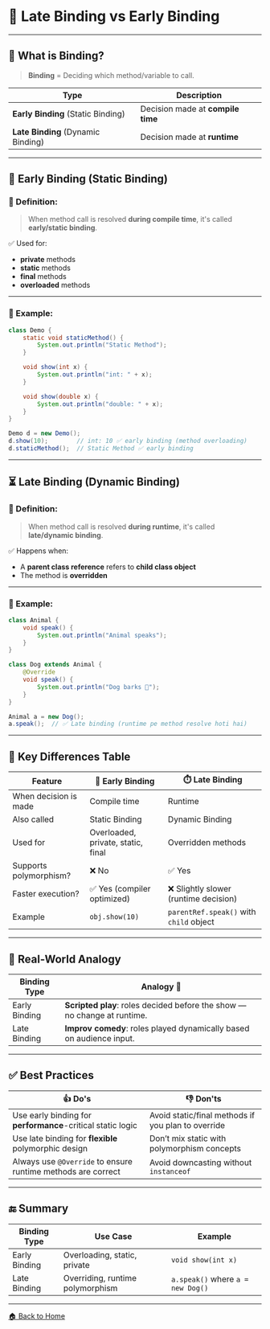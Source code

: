 # 📒 Late Binding vs Early Binding

---

## 🧠 What is Binding?

> **Binding** = Deciding which method/variable to call.

| Type                               | Description                       |
| ---------------------------------- | --------------------------------- |
| **Early Binding** (Static Binding) | Decision made at **compile time** |
| **Late Binding** (Dynamic Binding) | Decision made at **runtime**      |

---

## 🔁 Early Binding (Static Binding)

### 📌 Definition:

> When method call is resolved **during compile time**, it's called **early/static binding**.

✅ Used for:

* **private** methods
* **static** methods
* **final** methods
* **overloaded** methods

---

### 🧪 Example:

```java
class Demo {
    static void staticMethod() {
        System.out.println("Static Method");
    }

    void show(int x) {
        System.out.println("int: " + x);
    }

    void show(double x) {
        System.out.println("double: " + x);
    }
}
```

```java
Demo d = new Demo();
d.show(10);        // int: 10 ✅ early binding (method overloading)
d.staticMethod();  // Static Method ✅ early binding
```

---

## ⏳ Late Binding (Dynamic Binding)

### 📌 Definition:

> When method call is resolved **during runtime**, it's called **late/dynamic binding**.

✅ Happens when:

* A **parent class reference** refers to **child class object**
* The method is **overridden**

---

### 🧪 Example:

```java
class Animal {
    void speak() {
        System.out.println("Animal speaks");
    }
}

class Dog extends Animal {
    @Override
    void speak() {
        System.out.println("Dog barks 🐶");
    }
}

Animal a = new Dog();
a.speak();  // ✅ Late binding (runtime pe method resolve hoti hai)
```

---

## 🎯 Key Differences Table

| Feature                | 🧮 Early Binding                   | ⏱️ Late Binding                         |
| ---------------------- | ---------------------------------- | --------------------------------------- |
| When decision is made  | Compile time                       | Runtime                                 |
| Also called            | Static Binding                     | Dynamic Binding                         |
| Used for               | Overloaded, private, static, final | Overridden methods                      |
| Supports polymorphism? | ❌ No                               | ✅ Yes                                   |
| Faster execution?      | ✅ Yes (compiler optimized)         | ❌ Slightly slower (runtime decision)    |
| Example                | `obj.show(10)`                     | `parentRef.speak()` with `child` object |

---

## 🧱 Real-World Analogy

| Binding Type  | Analogy 📖                                                               |
| ------------- | ------------------------------------------------------------------------ |
| Early Binding | **Scripted play**: roles decided before the show — no change at runtime. |
| Late Binding  | **Improv comedy**: roles played dynamically based on audience input.     |

---

## ✅ Best Practices

| 👍 Do's                                                      | 👎 Don'ts                                          |
| ------------------------------------------------------------ | -------------------------------------------------- |
| Use early binding for **performance**-critical static logic  | Avoid static/final methods if you plan to override |
| Use late binding for **flexible** polymorphic design         | Don’t mix static with polymorphism concepts        |
| Always use `@Override` to ensure runtime methods are correct | Avoid downcasting without `instanceof`             |

---

## 🔚 Summary

| Binding Type  | Use Case                         | Example                           |
| ------------- | -------------------------------- | --------------------------------- |
| Early Binding | Overloading, static, private     | `void show(int x)`                |
| Late Binding  | Overriding, runtime polymorphism | `a.speak()` where `a = new Dog()` |

---
[🏠 Back to Home](../../README.md)
